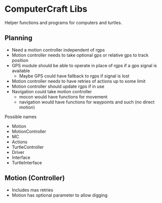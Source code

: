 # ComputerCraft Libs

Helper functions and programs for computers and turtles.

## Planning

- Need a motion controller independent of rgps
- Motion controller needs to take optional gps or relative gps to track position
- GPS module should be able to operate in place of rgps if a gps signal is available
  - Maybe GPS could have fallback to rgps if signal is lost
- Motion controller needs to have retries of actions up to some limit
- Motion controller should update rgps if in use
- Navigation could take motion controller
  - mocon would have functions for movement
  - navigation would have functions for waypoints and such (no direct motion)

Possible names

- Motion
- MotionController
- MC
- Actions
- TurtleController
- Driver
- Interface
- TurtleInterface


## Motion (Controller)

- Includes max retries
- Motion has optional parameter to allow digging
